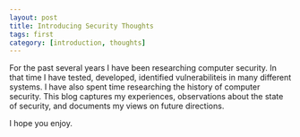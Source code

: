 ```yaml
---
layout: post
title: Introducing Security Thoughts 
tags: first
category: [introduction, thoughts]
---
```


For the past several years I have been researching computer security. In that time I have tested, developed, identified vulnerabiliteis in many different systems. I have also spent time researching the history of computer security. This blog captures my experiences, observations about the state of security, and documents my views on future directions. 

I hope you enjoy.
